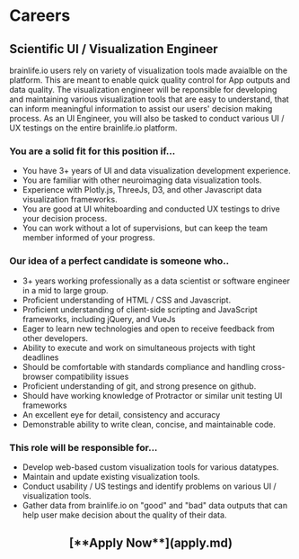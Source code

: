 <style> #disqus_thread, #__comments { display: none } </style>

# Careers

## Scientific UI / Visualization Engineer

brainlife.io users rely on variety of visualization tools made avaialble on the platform. This are meant to enable quick quality control for App outputs and data quality. The visualization engineer will be reponsible for developing and maintaining various visualization tools that are easy to understand, that can inform meaningful information to assist our users' decision making process. As an UI Engineer, you will also be tasked to conduct various UI / UX testings on the entire brainlife.io platform.

### You are a solid fit for this position if...

* You have 3+ years of UI and data visualization development experience.
* You are familiar with other neuroimaging data visualization tools.
* Experience with Plotly.js, ThreeJs, D3, and other Javascript data visualization frameworks.
* You are good at UI whiteboarding and conducted UX testings to drive your decision process.
* You can work without a lot of supervisions, but can keep the team member informed of your progress.

### Our idea of a perfect candidate is someone who..

* 3+ years working professionally as a data scientist or software engineer in a mid to large group.
* Proficient understanding of HTML / CSS and Javascript.
* Proficient understanding of client-side scripting and JavaScript frameworks, including jQuery, and VueJs
* Eager to learn new technologies and open to receive feedback from other developers.
* Ability to execute and work on simultaneous projects with tight deadlines
* Should be comfortable with standards compliance and handling cross-browser compatibility issues
* Proficient understanding of git, and strong presence on github.
* Should have working knowledge of Protractor or similar unit testing UI frameworks
* An excellent eye for detail, consistency and accuracy
* Demonstrable ability to write clean, concise, and maintainable code.

### This role will be responsible for...

* Develop web-based custom visualization tools for various datatypes.
* Maintain and update existing visualization tools.
* Conduct usability / US testings and identify problems on various UI / visualization tools.
* Gather data from brainlife.io on "good" and "bad" data outputs that can  help user make decision about the quality of their data.

<center><h2>[**Apply Now**](apply.md)</h2></center>


